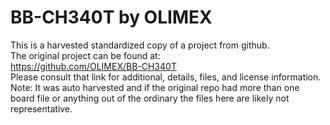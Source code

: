 
# BB-CH340T by OLIMEX  
This is a harvested standardized copy of a project from github.  
The original project can be found at:  
https://github.com/OLIMEX/BB-CH340T  
Please consult that link for additional, details, files, and license information.  
Note: It was auto harvested and if the original repo had more than one board file or anything out of the ordinary the files here are likely not representative.  
    